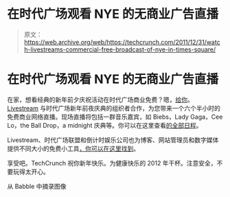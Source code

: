 # 在时代广场观看 NYE 的无商业广告直播

> 原文：<https://web.archive.org/web/https://techcrunch.com/2011/12/31/watch-livestreams-commercial-free-broadcast-of-nye-in-times-square/>

# 在时代广场观看 NYE 的无商业广告直播

在家，想看经典的新年前夕庆祝活动在时代广场商业免费？嗯，[给你](https://web.archive.org/web/20230211180538/http://livestre.am/awgG)。 [Livestream](https://web.archive.org/web/20230211180538/http://www.crunchbase.com/company/livestream) 与时代广场新年前夜庆典的组织者合作，为您带来一个六个半小时的免费商业网络直播。现场直播将包括一群音乐嘉宾，如 Biebs，Lady Gaga，Cee Lo，the Ball Drop，a midnight 庆典等。你可以在这里查看[的全部日程](https://web.archive.org/web/20230211180538/http://www.timessquarenyc.org/events/new-years-eve/nye-schedule/index.aspx)。

Livestream、时代广场联盟和倒计时娱乐公司也为博客、网站管理员和数字媒体提供不同大小的免费小工具[，你可以在这里找到](https://web.archive.org/web/20230211180538/http://www.livestream.com/2012)。

享受吧。TechCrunch 祝你新年快乐。为健康快乐的 2012 年干杯。注意安全，不要玩得太开心。

从 Babble 中摘录图像